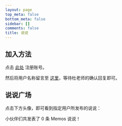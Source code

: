 ```yaml
---
layout: page
top_meta: false
bottom_meta: false
sidebar: []
comments: false
title: 说说
---
```


## 加入方法

点击 [此处](https://dusays-memos.itisn.cyou/auth) 注册账号。

然后将用户名称留言至 [这里](https://dusays.com/says/)，等待杜老师的确认回复即可。

## 说说广场

点击下方头像，即可看到指定用户所发布的说说：

<div class="container">
  <p>小伙伴们共发表了 <span id="memosCount">0</span> 条 Memos 说说！</p>
</div>
<script>
  //获取 Memos 总条数
  function getTotal() {
    var totalUrl = "https://dusays-memos.itisn.cyou/api/memo/amount";
    fetch(totalUrl).then(response => {
      return response.json();
    }).then(data => {
      // console.log(data.data);
      var memosCount = document.getElementById('memosCount');
      memosCount.innerHTML = data.data;
    }).catch(err => {
      // Do something for an error here
    });
  };
  window.onload = getTotal();
</script>
<div id="bbs"></div>
<script type="text/javascript" src="https://jsd.onmicrosoft.cn/npm/marked/marked.min.js"></script>
<script type="text/javascript" src="https://jsd.onmicrosoft.cn/gh/Tokinx/ViewImage/view-image.min.js"></script>
<script type="text/javascript" src="https://jsd.onmicrosoft.cn/gh/Tokinx/Lately/lately.min.js"></script>
<script type="text/javascript" src="https://cdn.dusays.com/bbs-lmm.js"></script>
<style>
#bbs{padding: 2rem 0;}
#bbs-urls{margin-top: 2rem;}
.bbs-urls{display:inline-block;background: #4a4b50;border-radius:10%;margin:0 .6rem 0 0;padding:4px;width:3.4rem;height:3.4rem;cursor: pointer;vertical-align: middle;}
.bbs-urls img{border-radius:50%;width:100%;height:100%;}
.bbs-urls.url-now{background:#42b983;transition: 0.6s;}
.urls-button svg.icon{padding:10px;width:100%;height: 100%;}
.bbs-timeline ul {margin:0;padding: 0;}
.bbs-timeline ul li{list-style-type:none;position:relative;}
.bbs-timeline{max-width:1200px;margin:0 auto;}
.bbs-avatar{position: relative;}
.bbs-avatar img{width:24px;height:24px;border-radius:50%;margin-right:1rem;}
div.bbs-avatar > img {
    display: inline-block;
    margin: 0 10px 0 0;
}
.bbs-creator,.bbs-date,.bbs-dot{position:relative;top:-5px;}
.bbs-dot{font-weight: 800;margin:0 .5rem;}
.bbs-content {margin-bottom: 3rem;}
.bbs-text,.resour{background: var(--color-block);border-radius: 8px;font-size: 1em;padding:10px 14px;position: relative;}
.resour{font-size: 0.9rem;margin-top: 2px;padding: 5px 14px;}
.bbs-text{overflow:hidden;max-height:90vh;}
.bbs-text blockquote{font-family: KaiTi,STKaiti,STFangsong;margin:0 0 0 1rem;padding:.25rem 2rem;position: relative;border-left:0 none;}
.bbs-text blockquote::before{line-height: 2rem;content: "“";font-family: Georgia, serif;font-size: 28px;font-weight: bold;position: absolute;left: 10px;top:5px;}
.bbs-text p{margin:0;}
.bbs-text pre p{display: inline-block;}
.bbs-text pre p:empty{display: none;}
.tag-span{color: #42b983;}
#load button.load-btn{width:100%;padding:8px 0;background: var(--color-block);}
#bb-footer{letter-spacing:8px;margin:5rem auto 1rem;text-align:center;}
.dark .bbs-text,.dark .resour{background:#4a4b50;}
.dark .bbs-text p{color:#fafafa;}
.loader {position: relative;margin:3rem auto;width: 100px;}
.loader::before {content: '';display: block;padding-top: 100%;}
.circular {animation: rotate 2s linear infinite;height: 100%;transform-origin: center center;width: 100%;position: absolute;top: 0;bottom: 0;left: 0;right: 0;margin: auto;}
.path {stroke-dasharray: 1, 200;stroke-dashoffset: 0;animation: dash 1.5s ease-in-out infinite, color 6s ease-in-out infinite;stroke-linecap: round;}
@keyframes rotate {100% {transform: rotate(360deg);}}
@keyframes dash {
  0% {stroke-dasharray: 1, 200;stroke-dashoffset: 0;}
  50% {stroke-dasharray: 89, 200;stroke-dashoffset: -35px;}
  100% {stroke-dasharray: 89, 200;stroke-dashoffset: -124px;}
}
@keyframes color {
  100%,0% {stroke: #d62d20;}40% {stroke: #0057e7;}66% {stroke: #008744;}80%,90% {stroke: #ffa700;}
}
.bbs-content p > img{cursor:pointer;border:1px solid #3b3d42;}
.bbs-content p:has(img.img){display: inline-block;}
.bbs-text p > img {display: block;}
.bbs-text p > img:first-child:nth-last-child(n+2),.bbs-text p > img:first-child:nth-last-child(n+2) ~ img {display: inline-block;}
.bbs-content p > img.square{height:180px;width:180px;object-fit:cover;}
.resimg.grid{
    display: grid;
    grid-template-columns: repeat(3,1fr);
    grid-template-rows:auto;
    gap: 4px;
    width: calc(100%* 2 / 3);
    box-sizing: border-box;
    margin: 4px 0 0;
}
.resimg.grid-2{
  grid-template-columns: repeat(2, 1fr);
  width: 80%;
}
.resimg.grid-4{
  grid-template-columns: repeat(2, 1fr);
  width: calc(80% * 2 / 3);
}
.resimg.grid figure.gallery-thumbnail {
  position: relative;
  width: 100%;
  height: 0;
  padding-top: 100%;
  cursor: zoom-in;
}
.resimg figure{
  text-align: left;
  max-height:50%;
}
.resimg figure img{
  max-height:50vh;
}
.resimg.grid figure, figcaption {
  margin: 0 !important;
}
.resimg.grid figure.gallery-thumbnail > img.thumbnail-image {
  position: absolute;
  left: 0;
  top: 0;
  display: block;
  width: 100%;
  height: 100%;
  object-fit: cover;
  object-position: 50% 50%;
}
.video-wrapper{position:relative;padding-bottom:55%;width:100%;height:0}
.video-wrapper iframe{position:absolute;height:100%;width:100%;}
</style>